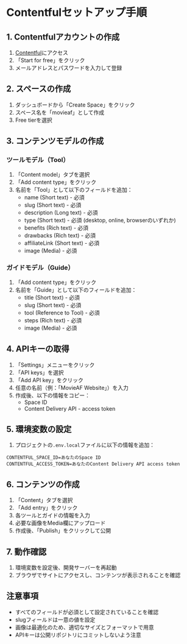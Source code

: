 # Contentfulセットアップ手順

## 1. Contentfulアカウントの作成
1. [Contentful](https://www.contentful.com/)にアクセス
2. 「Start for free」をクリック
3. メールアドレスとパスワードを入力して登録

## 2. スペースの作成
1. ダッシュボードから「Create Space」をクリック
2. スペース名を「movieaf」として作成
3. Free tierを選択

## 3. コンテンツモデルの作成

### ツールモデル（Tool）
1. 「Content model」タブを選択
2. 「Add content type」をクリック
3. 名前を「Tool」として以下のフィールドを追加：
   - name (Short text) - 必須
   - slug (Short text) - 必須
   - description (Long text) - 必須
   - type (Short text) - 必須 (desktop, online, browserのいずれか)
   - benefits (Rich text) - 必須
   - drawbacks (Rich text) - 必須
   - affiliateLink (Short text) - 必須
   - image (Media) - 必須

### ガイドモデル（Guide）
1. 「Add content type」をクリック
2. 名前を「Guide」として以下のフィールドを追加：
   - title (Short text) - 必須
   - slug (Short text) - 必須
   - tool (Reference to Tool) - 必須
   - steps (Rich text) - 必須
   - image (Media) - 必須

## 4. APIキーの取得
1. 「Settings」メニューをクリック
2. 「API keys」を選択
3. 「Add API key」をクリック
4. 任意の名前（例：「MovieAF Website」）を入力
5. 作成後、以下の情報をコピー：
   - Space ID
   - Content Delivery API - access token

## 5. 環境変数の設定
1. プロジェクトの`.env.local`ファイルに以下の情報を追加：
```
CONTENTFUL_SPACE_ID=あなたのSpace ID
CONTENTFUL_ACCESS_TOKEN=あなたのContent Delivery API access token
```

## 6. コンテンツの作成
1. 「Content」タブを選択
2. 「Add entry」をクリック
3. 各ツールとガイドの情報を入力
4. 必要な画像をMedia欄にアップロード
5. 作成後、「Publish」をクリックして公開

## 7. 動作確認
1. 環境変数を設定後、開発サーバーを再起動
2. ブラウザでサイトにアクセスし、コンテンツが表示されることを確認

## 注意事項
- すべてのフィールドが必須として設定されていることを確認
- slugフィールドは一意の値を設定
- 画像は最適化のため、適切なサイズとフォーマットで用意
- APIキーは公開リポジトリにコミットしないよう注意